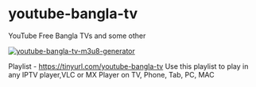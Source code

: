 # youtube-bangla-tv
YouTube Free Bangla TVs and some other


[![youtube-bangla-tv-m3u8-generator](https://github.com/banglaiptv/youtube-bangla-tv/actions/workflows/main.yml/badge.svg)](https://github.com/banglaiptv/youtube-bangla-tv/actions/workflows/main.yml)

Playlist - https://tinyurl.com/youtube-bangla-tv
Use this playlist to play in any IPTV player,VLC or MX Player on TV, Phone, Tab, PC, MAC
